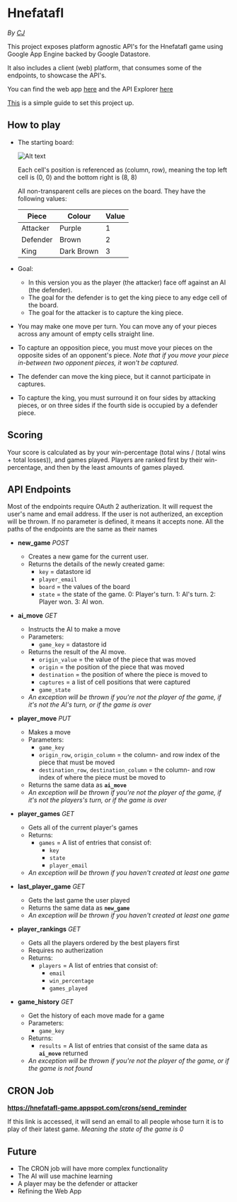 # Hnefatafl

*By [CJ](https://github.com/vssrcj)*

This project exposes platform agnostic API's for the Hnefatafl game using Google App Engine backed by Google Datastore.

It also includes a client (web) platform, that consumes some of the endpoints, to showcase the API's.

You can find the web app [here](https://hnefatafl-game.appspot.com)
and the API Explorer [here](https://hnefatafl-game.appspot.com/_ah/api/explorer)

[This](https://github.com/vssrcj/hnefatafl-game/blob/master/SETUP.md) is a simple guide to set this project up.

## How to play

* The starting board:

   ![Alt text](board.png "9x9 cells")

   Each cell's position is referenced as (column, row), meaning the top left cell is (0, 0)
   and the bottom right is (8, 8)

   All non-transparent cells are pieces on the board.  They have the following values:

   Piece | Colour | Value
   --- | --- | ---
   Attacker | Purple | 1
   Defender | Brown | 2
   King | Dark Brown | 3

* Goal:
   * In this version you as the player (the attacker) face off against an AI (the defender).
   * The goal for the defender is to get the king piece to any edge cell of the board.
   * The goal for the attacker is to capture the king piece.

* You may make one move per turn.  You can move any of your pieces across any amount of empty cells straight line.

* To capture an opposition piece, you must move your pieces on the opposite sides of an opponent's piece.
  *Note that if you move your piece in-between two opponent pieces, it won't be captured.*

* The defender can move the king piece, but it cannot participate in captures.

* To capture the king, you must surround it on four sides by attacking pieces, or on three sides if the fourth side is occupied by a defender piece.

## Scoring

Your score is calculated as by your win-percentage (total wins / (total wins + total losses)), and games played.
Players are ranked first by their win-percentage, and then by the least amounts of games played.

## API Endpoints

Most of the endpoints require OAuth 2 autherization.  It will request the user's name and email address.
If the user is not autherized, an exception will be thrown.
If no parameter is defined, it means it accepts none.
All the paths of the endpoints are the same as their names

* **new_game** *POST*
  * Creates a new game for the current user.
  * Returns the details of the newly created game:
    * ```key```           = datastore id
    * ```player_email```
    * ```board```         = the values of the board
    * ```state```         = the state of the game.  0: Player's turn. 1: AI's turn. 2: Player won. 3: AI won.

* **ai_move** *GET*
  * Instructs the AI to make a move
  * Parameters:
    * ```game_key```      = datastore id
  * Returns the result of the AI move.
    * ```origin_value```  = the value of the piece that was moved
    * ```origin```        = the position of the piece that was moved
    * ```destination```   = the position of where the piece is moved to
    * ```captures```      = a list of cell positions that were captured
    * ```game_state```
  *  *An exception will be thrown if you're not the player of the game, if it's not the AI's turn, or if the game is over*

* **player_move** *PUT*
  * Makes a move
  * Parameters:
    * ```game_key```
    * ```origin_row```, ```origin_column``` = the column- and row index of the piece that must be moved
    * ```destination_row```, ```destination_column``` = the column- and row index of where the piece must be moved to
  * Returns the same data as **```ai_move```**
  * *An exception will be thrown if you're not the player of the game, if it's not the players's turn, or if the game is over*

* **player_games** *GET*
  * Gets all of the current player's games
  * Returns:
    * ```games``` = A list of entries that consist of:
      * ```key```
      * ```state```
      * ```player_email```
  *  *An exception will be thrown if you haven't created at least one game*

* **last_player_game** *GET*
  * Gets the last game the user played
  * Returns the same data as **```new_game```**
  * *An exception will be thrown if you haven't created at least one game*

* **player_rankings** *GET*
  * Gets all the players ordered by the best players first
  * Requires no autherization
  * Returns:
    * ```players``` = A list of entries that consist of:
      * ```email```
      * ```win_percentage```
      * ```games_played```

* **game_history** *GET*
  * Get the history of each move made for a game
  * Parameters:
    * ```game_key```
  * Returns:
    * ```results``` = A list of entries that consist of the same data as **```ai_move```** returned
  * *An exception will be thrown if you're not the player of the game, or if the game is not found*

## CRON Job
 **https://hnefatafl-game.appspot.com/crons/send_reminder**

 If this link is accessed, it will send an email to all people whose turn it is to play of their latest game.  *Meaning the state of the game is 0*

## Future

* The CRON job will have more complex functionality
* The AI will use machine learning
* A player may be the defender or attacker
* Refining the Web App
